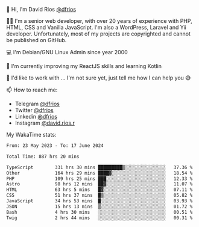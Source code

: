 👋 Hi, I'm David Rios [@dfrios](https://github.com/dfrios)

👨‍💻 I'm a senior web developer, with over 20 years of experience with PHP, HTML, CSS and Vanilla JavaScript. I'm also a WordPress, Laravel and Yii developer. Unfortunately, most of my projects are copyrighted and cannot be published on GitHub.

💻 I'm Debian/GNU Linux Admin since year 2000

🌱 I'm currently improving my ReactJS skills and learning Kotlin

💞️ I'd like to work with ... I'm not sure yet, just tell me how I can help you 😅


📫 How to reach me:
* Telegram [@dfrios](https://t.me/dfrios)
* Twitter [@dfrios](https://twitter.com/dfrios)
* Linkedin [@dfrios](https://linkedin.com/in/dfrios)
* Instagram [@david.rios.r](https://instagram.com/david.rios.r)



My WakaTime stats:
<!--START_SECTION:waka-->

```txt
From: 23 May 2023 - To: 17 June 2024

Total Time: 887 hrs 20 mins

TypeScript        331 hrs 30 mins █████████▒░░░░░░░░░░░░░░░   37.36 %
Other             164 hrs 29 mins ████▓░░░░░░░░░░░░░░░░░░░░   18.54 %
PHP               109 hrs 25 mins ███░░░░░░░░░░░░░░░░░░░░░░   12.33 %
Astro             98 hrs 12 mins  ██▓░░░░░░░░░░░░░░░░░░░░░░   11.07 %
HTML              63 hrs 5 mins   █▓░░░░░░░░░░░░░░░░░░░░░░░   07.11 %
CSS               51 hrs 37 mins  █▒░░░░░░░░░░░░░░░░░░░░░░░   05.82 %
JavaScript        34 hrs 53 mins  █░░░░░░░░░░░░░░░░░░░░░░░░   03.93 %
JSON              15 hrs 13 mins  ▒░░░░░░░░░░░░░░░░░░░░░░░░   01.72 %
Bash              4 hrs 30 mins   ░░░░░░░░░░░░░░░░░░░░░░░░░   00.51 %
Twig              2 hrs 44 mins   ░░░░░░░░░░░░░░░░░░░░░░░░░   00.31 %
```

<!--END_SECTION:waka-->

